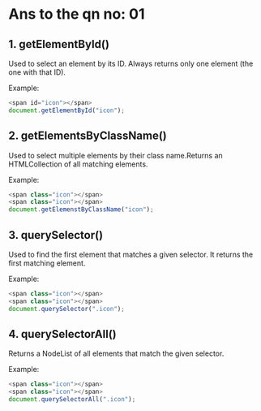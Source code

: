 # Ans to the qn no: 01

## 1. getElementById()

Used to select an element by its ID.
Always returns only one element (the one with that ID).

Example:
```javascript
<span id="icon"></span>
document.getElementById("icon");

```

## 2. getElementsByClassName()

Used to select multiple elements by their class name.Returns an HTMLCollection of all matching elements.

Example:
```javascript
<span class="icon"></span>
<span class="icon"></span>
document.getElemenstByClassName("icon");

```

## 3. querySelector()

Used to find the first element that matches a given selector. It returns the first matching element.

Example:
```javascript
<span class="icon"></span>
<span class="icon"></span>
document.querySelector(".icon");

```

## 4. querySelectorAll()

 Returns a NodeList of all elements that match the given selector.

Example:
```javascript
<span class="icon"></span>
<span class="icon"></span>
document.querySelectorAll(".icon");

```


